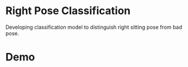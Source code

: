 # Right Pose Classification
Developing classification model to distinguish right sitting pose from bad pose.

# Demo

